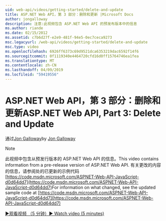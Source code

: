 ```yaml
---
uid: web-api/videos/getting-started/delete-and-update
title: ASP.NET Web API，第 3 部分：删除和更新 |Microsoft Docs
author: jongalloway
description: 注意:此视频包含 ASP.NET Web API 的预发布版本中的信息
ms.author: riande
ms.date: 02/15/2012
ms.assetid: c7b6d27f-e2e9-481f-94e5-0ec7ceca9273
msc.legacyurl: /web-api/videos/getting-started/delete-and-update
msc.type: video
ms.openlocfilehash: 6926ff6373c69d9521dca6353219dac6592f14f6
ms.sourcegitcommit: 0f1119340e4464720cfd16d0ff15764746ea1fea
ms.translationtype: MT
ms.contentlocale: zh-CN
ms.lasthandoff: 04/09/2019
ms.locfileid: "59419556"
---
```

# <a name="aspnet-web-api-part-3-delete-and-update"></a><span data-ttu-id="6720f-103">ASP.NET Web API，第 3 部分：删除和更新</span><span class="sxs-lookup"><span data-stu-id="6720f-103">ASP.NET Web API, Part 3: Delete and Update</span></span>

<span data-ttu-id="6720f-104">通过[Jon Galloway](https://github.com/jongalloway)</span><span class="sxs-lookup"><span data-stu-id="6720f-104">by [Jon Galloway](https://github.com/jongalloway)</span></span>

> [!NOTE]
> <span data-ttu-id="6720f-105">此视频中包含从预发行版本的 ASP.NET Web API 的信息。</span><span class="sxs-lookup"><span data-stu-id="6720f-105">This video contains information from a pre-release version of ASP.NET Web API.</span></span> <span data-ttu-id="6720f-106">有关更改的内容的信息，请参阅处的已更新的示例代码 [https://code.msdn.microsoft.com/ASPNET-Web-API-JavaScript-d0d64dd7](https://code.msdn.microsoft.com/ASPNET-Web-API-JavaScript-d0d64dd7)</span><span class="sxs-lookup"><span data-stu-id="6720f-106">For information on what changed, see the updated sample code at [https://code.msdn.microsoft.com/ASPNET-Web-API-JavaScript-d0d64dd7](https://code.msdn.microsoft.com/ASPNET-Web-API-JavaScript-d0d64dd7)</span></span>

[<span data-ttu-id="6720f-107">&#9654;观看视频 （5 分钟）</span><span class="sxs-lookup"><span data-stu-id="6720f-107">&#9654; Watch video (5 minutes)</span></span>](https://channel9.msdn.com/Blogs/ASP-NET-Site-Videos/delete-and-update)
